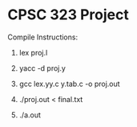 # CPSC 323 Project

Compile Instructions:

1. lex proj.l

2. yacc -d proj.y

3. gcc lex.yy.c y.tab.c -o proj.out

4. ./proj.out < final.txt

5. ./a.out
